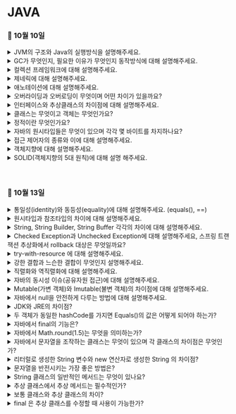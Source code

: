 # JAVA

### 🐾 10월 10일 

<details>
    <summary>JVM의 구조와 Java의 실행방식을 설명해주세요.</summary>
    <img width="1074" alt="qyTrK2Mkj8PwJALQ2nyFk-1658197983457" src="https://github.com/codestates-seb/seb45_main_006/assets/129938243/c561b3ef-93a4-440d-a3d4-08c5dbfeda4d">
    자바 컴파일러(javac)가 소스코드(.java)를 읽어 자바 바이트코드(.class) 로 변환
→ 클래스 로더를 통해 class 파일을 JVM으로 로딩 → 파일들은 Excution engine으로 해석되고 Runtime Data Areas에 배치되어 명령 수행

1. 인터프리터를 통해 코드를 한 줄씩 기계어로 번역하고 실행
   → 기본적으로 인터프리터로 실행하지만 특정 바이트 코드가 자주 실행되면 해당 바이트 코드를 JIT Compiler로 실행
2. JIT Complier를 통해 바이트 코드 전체를 기계어로 번역하고 실행
   → 특정 바이트 코드가 자주 실행 시

Class Loader : JVM 내로 클래스 파일을 로드, 링크,이니셜을 통해 배치

Execution Engine : JVM 내의 런타임 데이터 영역의 바이트 코드를 명령어 단위로 읽어 실행

Garbage Collector : 힙 메모리의 영역에 생성된 객체들 중 참조되지 않아 필요 없는 객체들을 제거

Runtime Data Area : 애플리케이션이 실행될 때 사용되는 데이터를 적재하는 영역

<img width="1428" alt="4JAw7vGWwkwhL3IspaHQC-1658200335039" src="https://github.com/codestates-seb/seb45_main_006/assets/129938243/cdcc10bd-9fd3-47b3-8abf-7a4d9d26ae37">
1. Method Area :  클래스정보(클래스명, 변수명, 메소드명,등 ), 인터페이스, 정적 메소드, 필드 등을 보관
2. Heap Area : new 키워드로 생성된 객체와 배열이 생성되는 영역
3. Stack Area :  메서드 호출시 사용되는 메모리 영역으로 메서드의 매개,지역변수, 리턴 값, 연산 시 나오는 값, 참조값 등 임시 데이터 저장
                 데이터는 스택 형식으로 순서대로 쌓이며 메서드가 끝나면 역순으로 제거됨
4. PC Register : 스레드가 생성될때 마다 생성되는 영역으로 현재 현재 수행중인 스레드의 명령어 주소를 저장하고 다음 실행할 스레드의 명령어 주소를 가리킴 
5. Native method stack : 자바 외 언어로 작성된 네이티브 코드를 위한 메모리 영역
    
</details>

<details>
    <summary>GC가 무엇인지, 필요한 이유가 무엇인지 동작방식에 대해 설명해주세요.</summary>

<br/>

GC는 동적으로 할당된 메모리 중 사용하지 않는 메모리를 자동 회수하는 과정을 말합니다. 

C, C++과 같은 기존 언어들은 개발자가 직접 메모리를 관리해야 했지만, 이로 인해 메모리 누수 같은 문제가 발 할 수 있습니다. 
Java에서는 가비지 컬렉터를 통해 자동으로 사용하지 않는 메모리를 회수해 메모리 관리를 보다 효율적으로 할 수 있습니다.

가비지 컬렉터는 **stop the world** , GC를 위해 JVM의 실행을 멈추고 참조되는 객체는 마킹, 참조되지 않는 객체는 힙에서 쓸어버리는 **Mark and sweap** 과정을 거치게 되고 작업을 재개합니다.

</details>

<details>
    <summary>컬렉션 프레임워크에 대해 설명해주세요.</summary>


컬렉션 프레임워크는 Java에서 데이터를 효율적으로 저장하고 관리하기 위해 표준화한 클래스으 집합입니다.

자바의 인터페이스를 사용하여 구현되며 데이터를 저장하는 자료 구조에 따라 List, Set, Queue, Map 으로 정의하고 있습니다.

<details>
	<summary>
	List, Set, Map		
	</summary>


- List : 순서가 있고 중복을 허용하는 자료 구조
    - ArrayList : 크기를 동적으로 관리, 배열처럼 주소값을 가지고 있지만 주소값이 무작위로 저장 / 최상위 타입으로 배열을 생성, 복사하기 때문에 요소의 접근에 성능이 좋음→ 검색에 효과적(인덱스를 기반으로한 접근)
    - LinkedList : 현재 가지고 있는 주소값과 다음 데이터의 주소값을 함께 저장 / 연결되어 있다보니 링크를 끊거나 연결하는 방식 → 삽입, 삭제 시 효과적


- Set : 중복요소가 없는 컬렉션으로 저장 순서를 유지하지 않는 컬렉션 (단, LinkedHashSet은 순서를 보장)
	- HashSet : interface 속성을 그대로 물려받아 중복 X, 순서 X / 해시테이블 사용하여 저장하기 때문에 검색 및 삽입, 삭제가 빠름 / null 허용 / [thread-safe](https://inpa.tistory.com/entry/JCF-%F0%9F%A7%B1-ArrayList-vs-Vector-%EB%8F%99%EA%B8%B0%ED%99%94-%EC%B0%A8%EC%9D%B4-%EC%9D%B4%ED%95%B4%ED%95%98%EA%B8%B0) 하지 않아서 Vector나 외부에서 동기화 추가해야
	- TreeSet : 정렬방법 지정 가능(기본 오름차순) / 이진 검색 트리 형태 / 정렬된 상태를 유지하기 때문에 검색이 빠름 (HashSet에 비해 연산이 느림)


- Map : 키와 값으로 구성된 객체를 저장하는 구조로 Entry 객체라고도 한다. key는 중복 불가하지만 value는 중복 가능, 데이터 순서보장 X
	- HashMap : 매개변수 없는 생성자 사용/ 키나 값으로 null값 허용/ 검색 및 저장이 매우 빠름 / 동기화 지원 X → 여러 스레드를 사용할 때 주의
	- HashTable : 키와 값 모두 null 허용 X / 동기화 지원 → 여러 스레드 환경에서 안전하게 사용 가능

✔️ HashMap이 HashTable보다 더 많이 사용된다.

⇒ 동기화도 안되는데 왜? 동기화가 된다고 좋은 것은 아님. 동기화는 오버헤드를 불러 일으킬 수 있음. HashMap은 동기화를 지원하지 않지만 더욱 빠른 성능을 제공. 또한, 필요하면 Collections.synchronizedMap() 메서드 사용 가능

✔️ ConcurrentHashMap ?

⇒ 멀티스레드 환경에서 동시성 문제 해결할 때 세분화된 동기화를 제공해서 여러 연산이 수행될 수 있게 함

</details>
</details>

<details>
    <summary>제네릭에 대해 설명해주세요.</summary>
    자바 타입 안정성을 위해 사용되며 컴파일 과정에서 타입을 체크해주기 때문에 타입 안정성을 높이고 형변환의 번거로움을 줄여준다.
    타입을 고정하거나 타입의 대한 정의를 외부로 미룬다.
</details>

<details>
    <summary>애노테이션에 대해 설명해주세요.</summary>
    인터페이스를 기반으로 한 문법으로 주석처럼 코드를 달아 클래스에 특별한 의미를 부여하는 기능이다.
    예시로 
    
@Override

개발자가 실수로 메소드 이름을 다르게 입력하여 오버라이딩이 아닌 별개의 메소드를 만들 수
있기 때문에 "이건 오버라이딩 한거야" 라고컴파일러에게 인지시키기 위해 달아놓는다

@Deprecated

기술 대체로 인해 다른 코드를 사용하여 해당 코드를 더이상 사용하지 않도록 유도하는 경우 사용한다
다른 곳에서 해당 메소드를 사용하면 경고 메시지가 나옴

@SuppressWarnings

컴파일 경고 메시지가 안나오게 만든다
애너테이션뒤에 ("null"), ("all") 등을 붙여 선택적으로 억제할 수도 있음 
-> @SuppressWarnings({"deprecation", "unused", "null"}) 여러개도 가능!

@FunctionalInterface

함수형 인터페이스를 선언할 때 사용하며 함수형 인터페이스는 오직 하나의 
추상 메서드만을 가질 수 있으므로 경고 메시지를 출력해준다

등의 표준 애노테이션이 있고

에너테이션을 정의하는 메타 에너테이션이인
@Target -> 애너테이션을 적용할 대상이며 위의 경우 메소드가 대상이 된다
		   메소드 말고도 CONSTRUCTOR FIELD TYPE 등 여러가지 가 있다
@Retention -> 애너테이션의 지속시간을 결정 SOURCE는 소스파일에 존재하며 
			  컴파일 시 확인 후 사라짐 오버라이드도 컴파일일러에서 오버라이드가 
			  잘 되었는지 확인 후 사라진다 이외에도
			  CLASS : 클래스파일에 존재, 실행시에 사용 불가 
			  RUNTIME : 클래스파일에 존재, 실행시 사용가능
       등이 있다.
</details>

<details>
    <summary>오버라이딩과 오버로딩이 무엇이며 어떤 차이가 있을까요?</summary>
</details>

<details>
    <summary>인터페이스와 추상클래스의 차이점에 대해 설명해주세요.</summary>


추상클래스는 구체적인 구현을 가진 메서드와 추상 메서드(정의는 있지민 구현은 없는 메서드)를 모두 포함할 수 있습니다.
일반적인 멤버 변수와 생성자도 포함할 수 있습니다. 이를 통해 하위 클래스에게 상속되는 공통의 상태나 초기화 루틴을 제공할 수 있습니다.

인터페이스는 공통된 행동을 정의합니다. 이를 구현하는 클래스는 해당 인터페이스의 모든 메서드를 구현해야 합니다. 
인터페이스는 default 메서드를 포함할 수 있습니다.

</details>

<details>
    <summary>클래스는 무엇이고 객체는 무엇인가요?</summary>
</details>

<details>
    <summary>정적이란 무엇인가요?</summary>
</details>

<details>
    <summary>자바의 원시타입들은 무엇이 있으며 각각 몇 바이트를 차지하나요?</summary>
</details>

<details>
    <summary>접근 제어자의 종류와 이에 대해 설명해주세요.</summary>
</details>

<details>
    <summary>객체지향에 대해 설명해주세요.</summary>
    객체 지향이란 속성과 기능을 가진 클래스로 추상화시키고 클래스를 통해 객체라는 하나의 단위를 생성하여 객체끼리 상호작용을 통해 로직을 구성하는 것을 말한다.
    객체 지향 프로그래밍은 상속, 추상화 , 캡슐화, 다형성 4가지 특징이 있다.
    상속은 상위 클래스를 상속하여 하위 클래스로 확장하여 코드를 재사용 할 수 있다.
    추상화는 공통된 속성 또는 기능을 하나로 묶어 하나의 상위 클래스로 만드는 것을 말한다.
    캡슐화는 속성과 기능을 하나의 클래스로 정의하고 접근 제어자를 통해 정보를 필요에 따라 은닉 또는 노출할 수 있다.
    마지막으로 다형성은 객체가 여러가지 타입을 가질 수 있음을 말한다.
</details>

<details>
    <summary>SOLID(객체지향의 5대 원칙)에 대해 설명 해주세요.</summary>


SOLID 원칙은 객체지향의 특징(추상화, 상속화, 다형성, 캡슐화)를 바탕으로 만들어진 것이다. 따라서, 코드의 재사용성을 높이며 유지 보수가 쉽고 불필요한 복잡성을 제거하여 개발의 생산성을 높일 수 있다.


| 약자  | 영어                              | 원칙          | 설명                                                                                                                        |
|-----|---------------------------------|-------------|---------------------------------------------------------------------------------------------------------------------------|
| SRP | Single Responsibility Principle | 단일 책임의 원칙   | 클래스는 단 하나의 책임만 가져야 한다. **_유지보수성_** 향상, 한 클래스는 하나의 기능을 가진다. (싱글톤 패턴)                                                       |
| OCP | Open Closed Principle           | 개방 폐쇄의 원칙   | 확장에는 열려 있고 수정에는 닫혀 있어야 한다. 기존의 코드를 변경하지 않고 기능을 수정 또는 추가할 수 있어야 한다. **_추상화**_ 함으로써 유연하게 확장시키는 것. 모듈간의 결햡도는 낮고,응집도는 높아야 한다. |
| LSP | Liskov Substitution Principle   | 리스코프 치환 원칙  | 서브타입(상속받은 자식객체)는 언제나 부모타입으로 교체할 수 있어야 한다. **_상속, 다형성과_** 관련된 원칙으로 업캐스팅된 상태에서 부모의 메서드를 사용할 수 있어야 한다.                       |
| ISP | Interface Segregation Principle | 인터페이스 분리 원칙 | 자신이 사용하지 않는 **_인터페이스_** 는 구현하지 말아야 한다. 객체 설계 시 특정 기능에 대한 인터페이스는 그 기능과 상관 없는 부분이 변해도 **_영향을 받지 않아야_** 한다.                  |
| DIP | Dependency Inversion Principle  | 의존 역전의 원칙   | 의존 관계를 맺을 때 변하기 쉬운 것 또는 자주 변하는 것 보다 변화가 자주 없는 것(추상클래스, 인터페이스)에 의존함으로써 **_관계를 느슨하게_** 만든다. 구체화된 클래스보다 추상화 클래스나 인터페이스에 의존해야 한다.   |

</details>
<br/>
<br/>

### 🐾 10월 13일

<details>
    <summary>통일성(identity)와 동등성(equality)에 대해 설명해주세요. (equals(), ==)</summary>
</details>

<details>
    <summary>원시타입과 참조타입의 차이에 대해 설명해주세요.</summary>


원시타입은 변수에 **실제 값을 저장**하는 데이터 타입으로 boolean, char, byte, short, int, long, float, double 형이 있습니다. 이 데이터 타입은 **stack 영역에 저장**되며 변수의 선언과 동시에 메모리를 생성한다는 특징이 있습니다.

참조형 타입은 이름처럼 주소를 “참조”하는 타입으로 8가지 원시타입 데이터를 제외한 모든 데이터 타입을 말 합니다. 참조형 데이터 타입은 저장된 공간의 주소를 저장할 수 있습니다. 메모리의 **heap영역에 주소값을 저장**하는 형태입니다.

✅ 원시 타입은 null 값을 가질 수 없다.

✅ 원시타입 boolean 1, char 2, byte 1, short 2, int 4, long 8, float 4, double 8  바이트를 가집니다.

🔗 https://luminousolding.tistory.com/56

</details>

<details>
    <summary>String, String Builder, String Buffer 각각의 차이에 대해 설명해주세요.</summary>
</details>

<details>
    <summary>Checked Exception과 Unchecked Exception에 대해 설명해주세요, 스프링 트랜잭션 추상화에서 rollback 대상은 무엇일까요?</summary>
</details>

<details>
    <summary>try-with-resource 에 대해 설명해주세요.</summary>


"try-with-resource"는 자원 관리를 간편하게 해주는 기술로 Java 7 이후 도입된 기술입니다. 
(Java 7) 이전에는 파일과 같은 외부 리소스를 이용 후 꼭 닫아줘야 했는데 개발자가 직접 닫아주는 것은 가독성에도 좋지 않고 실수로 닫지 않을 수 있는 경우도 발생할 수 있습니다. 
이를 막기 위해 "try-with-resource"문을 사용할 수 있습니다.


력에 사용한 객체를 자동으로 반환시켜주기 때문에 입출력과 관련된 클래스를 사용할 때 매우 유용합니다. 
<pre>
try (리소스 선언 명령문) {
     ...
} 
</pre>
"try-with-resource"문의 기본 문법 구조는 try 블록 내부에서 리소스를 선언하면 try 블록이 종료될 때 자동으로 닫히는 형태입니다. 이렇게 "try-with-resource"를 사용함으로써 파일 누수, 메모리 누수를 방지할 수 있습니다.


🔗 [The try-with-resources Statement](https://docs.oracle.com/javase/tutorial/essential/exceptions/tryResourceClose.html) <br/>
🔗 [자바 Try With Resource 예외 처리](https://inpa.tistory.com/entry/JAVA-%E2%98%95-%EC%98%88%EC%99%B8-%EC%B2%98%EB%A6%AC-Try-With-Resource-%EB%AC%B8%EB%B2%95) <br/>
🔗 [[Java] try-with-resources란? try-with-resources 사용법 예시와 try-with-resources를 사용해야 하는 이유](https://mangkyu.tistory.com/217)

</details>

<details>
    <summary>강한 결합과 느슨한 결합이 무엇인지 설명해주세요.</summary>
</details>

<details>
    <summary>직렬화와 역직렬화에 대해 설명해주세요.</summary>
</details>

<details>
    <summary>자바의 동시성 이슈(공유자원 접근)에 대해 설명해주세요.</summary>


동시성 이슈는 멀티 스레딩 환경에서 여러 스레드가 동일한 자원을 공유하여 사용할 때 발생하는 문제로 좋아요가 count 되는 것을 예시로 들 수 있습니다.
게시글의 좋아요가 0인 상태에서 n명의 회원이 동시에 좋아요를 누른다면 n개의 좋아요가 더해져야 합니다. 하지만 1개의 좋아요만 추가되는 것과 같은 문제가 발생했을 때 동시성 문제 발생이라고 합니다. 


<details>
<summary>
동시성 문제를 해결하기 위한 방법
</summary>

✅ 암시적 Lock
- synchronized 키워드를 사용하여 특정 메서드나 코드 블록에 대한 동시 접근을 제한
- 한 번에 하나의 스레드만 접근이 가능하므로 병렬성은 매우 떨어짐
<pre>
class Main {
    private int i;
    public synchronized int view() {return i++;}
}
</pre>


✅ 명시적 Lock
- 복잡한 시나리오에 유용하며 ReentrantLock 같은 명시적 락 사용
- 시간 제한 두고 락 획득 시도, 여러 조건 변수 사용 등


✅ 가시성 문제
- volatile 키워드를 사용하여 CPU 캐시가 아닌 메인 메모리에서 읽고 씀
- 'vilatile' 은 원자성을 보장하지 않음
- 복합 연산에서는 적합하지 않음
- 하나의 스레드가 wtite를 하고 다른 하나의 스레드가 read만 할 경우 유용


✅ thread-safe 객체 사용
- Concurrent 패키지 자료구조는 멀티스레드 환경에서 안전하다


✅ 불변 객체 사용
- 생성 후 그 상태가 절대 변하지 않는 객체
- 데이터 불일치 문제가 발생하지 않음
- 모든 필드를 'final'로 선언, setter X


🔗 [[Java] Thread/MultiThread 4 - 동시성 문제](https://llshl.tistory.com/12) <br/>
🔗 [[Java] Java의 동시성 이슈](https://steady-coding.tistory.com/554)

</details>



</details>

<details>
    <summary>Mutable(가변 객체)와 Imutable(불변 객체)의 차이점에 대해 설명해주세요.</summary>
</details>

<details>
    <summary>자바에서 null을 안전하게 다루는 방법에 대해 설명해주세요.</summary>

‘**NullPointerException**’은 자주 마주치는 예외이기 때문에 null을 다루는 것은 매우 중요한 이슈입니다.

1. if 문을 써서 null을 체크 합니다.
2. Optional 클래스를 사용하여 null일 경우 연산을 수행합니다.
3. @Nullable, @NotNull 등과 같은 어노테이션을 사용하여 유효성 검사를 진행합니다.
4. 이외에도 설계 시 null 값을 반환하지 않는 것과 같은 설계 원칙을 따를 수 있습니다.

</details>

<details>
    <summary>JDK와 JRE의 차이점?</summary>
</details>

<details>
    <summary>두 객체가 동일한 hashCode를 가지면 Equals()의 값은 어떻게 되어야 하는가?</summary>
</details>

<details>
    <summary>자바에서 final의 기능은?</summary>
</details>

<details>
    <summary>자바에서 Math.round(1.5)는 무엇을 의미하는가?</summary>
</details>

<details>
    <summary>자바에서 문자열을 조작하는 클래스는 무엇이 있으며 각 클래스의 차이점은 무엇인가?</summary>
</details>

<details>
    <summary>리터럴로 생성한 String 변수와 new 연산자로 생성한 String 의 차이점?</summary>
</details>

<details>
    <summary>문자열을 반전시키는 가장 좋은 방법은?</summary>
</details>

<details>
    <summary>String 클래스의 일반적인 메서드는 무엇이 있나요?</summary>
</details>

<details>
    <summary>추상 클래스에서 추상 메서드는 필수적인가?</summary>
</details>

<details>
    <summary>보통 클래스와 추상 클래스의 차이?</summary>
</details>

<details>
    <summary>final 은 추상 클래스를 수정할 때 사용이 가능한가?</summary>
</details>

<br/>
<br/>
